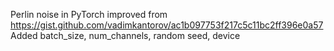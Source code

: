 Perlin noise in PyTorch improved from https://gist.github.com/vadimkantorov/ac1b097753f217c5c11bc2ff396e0a57
Added batch_size, num_channels, random seed, device
